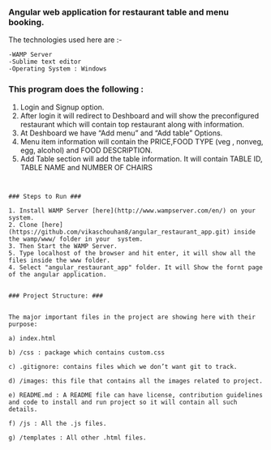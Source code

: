 ### Angular web application for restaurant table and menu booking. ###

The technologies used here are :-

	-WAMP Server
	-Sublime text editor
	-Operating System : Windows

### This program does the following : ###

1. Login and Signup option.
2. After login it will redirect to Deshboard and will show the preconfigured restaurant which will contain top restaurant along with information.
3. At Deshboard we have “Add menu” and “Add table” Options.
4. Menu item information will contain the PRICE,FOOD TYPE (veg , nonveg, egg, alcohol) and FOOD DESCRIPTION.
5. Add Table section will add the table information. It will contain TABLE ID, TABLE NAME and NUMBER OF CHAIRS

```


### Steps to Run ###

1. Install WAMP Server [here](http://www.wampserver.com/en/) on your system. 
2. Clone [here](https://github.com/vikaschouhan8/angular_restaurant_app.git) inside the wamp/www/ folder in your  system.  
3. Then Start the WAMP Server.
5. Type localhost of the browser and hit enter, it will show all the files inside the www folder.
4. Select "angular_restaurant_app" folder. It will Show the fornt page of the angular application.


### Project Structure: ### 


The major important files in the project are showing here with their purpose:
 
a) index.html

b) /css	: package which contains custom.css

c) .gitignore: contains files which we don’t want git to track.

d) /images: this file that contains all the images related to project.

e) README.md : A README file can have license, contribution guidelines and code to install and run project so it will contain all such details.

f) /js : All the .js files.

g) /templates : All other .html files.
             